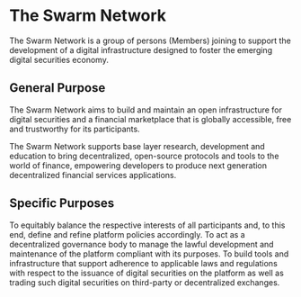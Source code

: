 # The Swarm Network

The Swarm Network is a group of persons (Members) joining to support the development of a digital infrastructure designed to foster the emerging digital securities economy.

## General Purpose

The Swarm Network aims to build and maintain an open infrastructure for digital securities and a financial marketplace that is globally accessible, free and trustworthy for its participants.

The Swarm Network supports base layer research, development and education to bring decentralized, open-source protocols and tools to the world of finance, empowering developers to produce next generation decentralized financial services applications.

## Specific Purposes

To equitably balance the respective interests of all participants and, to this end, define and refine platform policies accordingly. To act as a decentralized governance body to manage the lawful development and maintenance of the platform compliant with its purposes. To build tools and infrastructure that support adherence to applicable laws and regulations with respect to the issuance of digital securities on the platform as well as trading such digital securities on third-party or decentralized exchanges.
